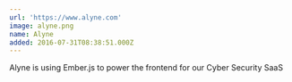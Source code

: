 ```yaml
---
url: 'https://www.alyne.com'
image: alyne.png
name: Alyne
added: 2016-07-31T08:38:51.000Z
---
```

Alyne is using Ember.js to power the frontend for our Cyber Security SaaS